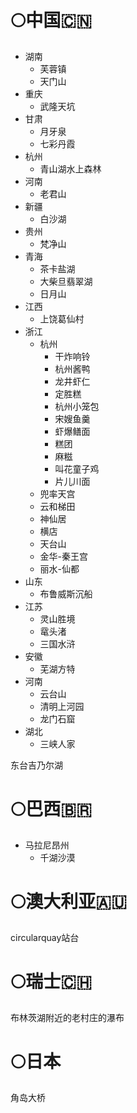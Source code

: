# 🌕中国🇨🇳
- 湖南
	- 芙蓉镇
	- 天门山
- 重庆
	- 武隆天坑
- 甘肃
	- 月牙泉
	- 七彩丹霞
- 杭州
	- 青山湖水上森林
- 河南
	- 老君山
- 新疆
	- 白沙湖
- 贵州
	- 梵净山
- 青海
	- 茶卡盐湖
	- 大柴旦翡翠湖
	- 日月山
- 江西
	- 上饶葛仙村
- 浙江
	- 杭州
		- 干炸响铃
		- 杭州酱鸭
		- 龙井虾仁
		- 定胜糕
		- 杭州小笼包
		- 宋嫂鱼羹
		- 虾爆鳝面
		- 糕团
		- 麻糍
		- 叫花童子鸡
		- 片儿川面
	- 兜率天宫
	- 云和梯田
	- 神仙居
	- 横店
	- 天台山
	- 金华-秦王宫
	- 丽水-仙都
- 山东
	- 布鲁威斯沉船
- 江苏
	- 灵山胜境
	- 鼋头渚
	- 三国水浒
- 安徽
	- 芜湖方特
- 河南
	- 云台山
	- 清明上河园
	- 龙门石窟
- 湖北
	- 三峡人家

东台吉乃尔湖
# 🌕巴西🇧🇷
- 马拉尼昂州
	- 千湖沙漠
# 🌕澳大利亚🇦🇺
circularquay站台
# 🌕瑞士🇨🇭
布林茨湖附近的老村庄的瀑布
# 🌕日本
角岛大桥



